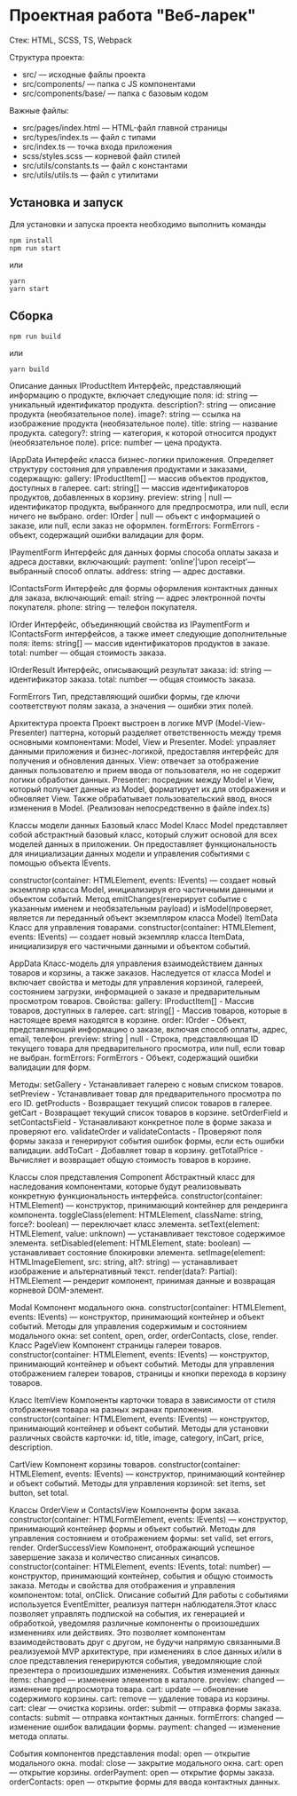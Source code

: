# Проектная работа "Веб-ларек"

Стек: HTML, SCSS, TS, Webpack

Структура проекта:
- src/ — исходные файлы проекта
- src/components/ — папка с JS компонентами
- src/components/base/ — папка с базовым кодом

Важные файлы:
- src/pages/index.html — HTML-файл главной страницы
- src/types/index.ts — файл с типами
- src/index.ts — точка входа приложения
- scss/styles.scss — корневой файл стилей
- src/utils/constants.ts — файл с константами
- src/utils/utils.ts — файл с утилитами

## Установка и запуск
Для установки и запуска проекта необходимо выполнить команды

```
npm install
npm run start
```

или

```
yarn
yarn start
```
## Сборка

```
npm run build
```

или

```
yarn build
```


Описание данных
IProductItem
Интерфейс, представляющий информацию о продукте, включает следующие поля:
id: string — уникальный идентификатор продукта.
description?: string — описание продукта (необязательное поле).
image?: string — ссылка на изображение продукта (необязательное поле).
title: string — название продукта.
category?: string — категория, к которой относится продукт (необязательное поле).
price: number — цена продукта.

IAppData
Интерфейс класса бизнес-логики приложения. Определяет структуру состояния для управления продуктами и заказами, содержащую:
gallery: IProductItem[] — массив объектов продуктов, доступных в галерее.
cart: string[] — массив идентификаторов продуктов, добавленных в корзину.
preview: string | null — идентификатор продукта, выбранного для предпросмотра, или null, если ничего не выбрано.
order: IOrder | null — объект с информацией о заказе, или null, если заказ не оформлен.
formErrors: FormErrors - объект, содержащий ошибки валидации для форм.

IPaymentForm
Интерфейс для данных формы способа оплаты заказа и адреса доставки, включающий:
payment: ‘online’|’upon receipt’— выбранный способ оплаты.
address: string — адрес доставки.

IContactsForm
Интерфейс для формы оформления контактных данных для заказа, включающий:
email: string — адрес электронной почты покупателя.
phone: string — телефон покупателя.

IOrder
Интерфейс, объединяющий свойства из IPaymentForm и IContactsForm интерфейсов, а также имеет следующие дополнительные поля:
items: string[] — массив идентификаторов продуктов в заказе.
total: number — общая стоимость заказа.

IOrderResult
Интерфейс, описывающий результат заказа:
id: string — идентификатор заказа.
total: number — общая стоимость заказа.

FormErrors
Тип, представляющий ошибки формы, где ключи соответствуют полям заказа, а значения — ошибки этих полей.

Архитектура проекта
Проект выстроен в логике MVP (Model-View-Presenter) паттерна, который разделяет ответственность между тремя основными компонентами: Model, View и Presenter.
Model: управляет данными приложения и бизнес-логикой, предоставляя интерфейс для получения и обновления данных.
View: отвечает за отображение данных пользователю и прием ввода от пользователя, но не содержит логики обработки данных.
Presenter: посредник между Model и View, который получает данные из Model, форматирует их для отображения и обновляет View. Также обрабатывает пользовательский ввод, внося изменения в Model. (Реализован непосредственно в файле index.ts)

Классы модели данных
Базовый класс Model
Класс Model представляет собой абстрактный базовый класс, который служит основой для всех моделей данных в приложении. Он предоставляет функциональность для инициализации данных модели и управления событиями с помощью объекта IEvents.

constructor(container: HTMLElement, events: IEvents) — cоздает новый экземпляр класса Model, инициализируя его частичными данными и объектом событий.
Метод emitChanges(генерирует событие с указанным именем и необязательным payload) и isModel(проверяет, является ли переданный объект экземпляром класса Model)
ItemData
Класс для управления товарами.
constructor(container: HTMLElement, events: IEvents) — создает новый экземпляр класса ItemData, инициализируя его частичными данными и объектом событий.

AppData
Класс-модель для управления взаимодействием данных товаров и корзины, а также заказов. Наследуется от класса Model и включает свойства и методы для управления корзиной, галереей, состоянием загрузки, информацией о заказе и предварительным просмотром товаров.
Свойства: 
gallery: IProductItem[] - Массив товаров, доступных в галерее.
cart: string[] - Массив товаров, которые в настоящее время находятся в корзине.
order: IOrder - Объект, представляющий информацию о заказе, включая способ оплаты, адрес, email, телефон.
preview: string | null - Строка, представляющая ID текущего товара для предварительного просмотра, или null, если товар не выбран.
formErrors: FormErrors - Объект, содержащий ошибки валидации для форм.

Методы: 
setGallery - Устанавливает галерею с новым списком товаров.
setPreview - Устанавливает товар для предварительного просмотра по его ID.
getProducts - Возвращает текущий список товаров в галерее.
getCart - Возвращает текущий список товаров в корзине.
setOrderField и setContactsField - Устанавливают конкретное поле в форме заказа и проверяют его.
validateOrder и validateContacts - Проверяют поля формы заказа и генерируют события ошибок формы, если есть ошибки валидации.
addToCart - Добавляет товар в корзину.
getTotalPrice - Вычисляет и возвращает общую стоимость товаров в корзине.

Классы слоя представления
Component
Абстрактный класс для наследования компонентами, которые будут реализовывать конкретную функциональность интерфейса.
constructor(container: HTMLElement) — конструктор, принимающий контейнер для рендеринга компонента.
toggleClass(element: HTMLElement, className: string, force?: boolean) — переключает класс элемента.
setText(element: HTMLElement, value: unknown) — устанавливает текстовое содержимое элемента.
setDisabled(element: HTMLElement, state: boolean) — устанавливает состояние блокировки элемента.
setImage(element: HTMLImageElement, src: string, alt?: string) — устанавливает изображение и альтернативный текст.
render(data?: Partial<T>): HTMLElement — рендерит компонент, принимая данные и возвращая корневой DOM-элемент.

Modal
Компонент модального окна.
constructor(container: HTMLElement, events: IEvents) — конструктор, принимающий контейнер и объект событий.
Методы для управления содержимым и состоянием модального окна: set content, open, order, orderContacts, close, render.
Класс PageView
Компонент страницы галереи товаров.
constructor(container: HTMLElement, events: IEvents) — конструктор, принимающий контейнер и объект событий.
Методы для управления отображением галереи товаров, страницы и кнопки перехода в корзину товаров.

Класс ItemView
Компоненты карточки товара в зависимости от стиля отображения товара на разных экранах приложения.
constructor(container: HTMLElement, events: IEvents) — конструктор, принимающий контейнер и объект событий.
Методы для установки различных свойств карточки: id, title, image, category, inCart, price, description.

CartView
Компонент корзины товаров.
constructor(container: HTMLElement, events: IEvents) — конструктор, принимающий контейнер и объект событий.
Методы для управления корзиной: set items, set button, set total.

Классы OrderView и ContactsView
Компоненты форм заказа.
constructor(container: HTMLFormElement, events: IEvents) — конструктор, принимающий контейнер формы и объект событий.
Методы для управления состоянием и отображением формы: set valid, set errors, render.
OrderSuccessView
Компонент, отображающий успешное завершение заказа и количество списанных синапсов.
constructor(container: HTMLElement, events: IEvents, total: number) — конструктор, принимающий контейнер, события и общую стоимость заказа.
Методы и свойства для отображения и управления компонентом: total, onClick.
Описание событий
Для работы с событиями используется EventEmitter, реализуя паттерн наблюдателя.Этот класс позволяет управлять подпиской на события, их генерацией и обработкой, уведомляя различные компоненты о произошедших изменениях или действиях. Это позволяет компонентам взаимодействовать друг с другом, не будучи напрямую связанными.В реализуемой MVP архитектуре, при изменениях в слое данных и/или в слое представления генерируются события, уведомляющие слой презентера о произошедших изменениях. 
События изменения данных
items: changed — изменение элементов в каталоге.
preview: changed — изменение предпросмотра товара.
cart: update — обновление содержимого корзины.
cart: remove — удаление товара из корзины.
cart: clear — очистка корзины.
order: submit — отправка формы заказа.
contacts: submit — отправка контактных данных.
formErrors: changed — изменение ошибок валидации формы.
payment: changed — изменение метода оплаты.

События компонентов представления
modal: open — открытие модального окна.
modal: close — закрытие модального окна.
cart: open — открытие корзины.
orderPayment: open — открытие формы заказа.
orderContacts: open — открытие формы для ввода контактных данных.